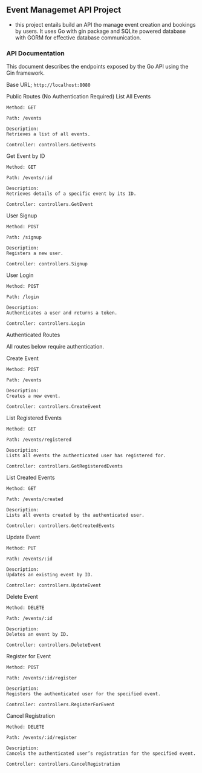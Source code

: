 ## Event Managemet API Project

- this project entails build an API tho manage event creation and bookings by users. It uses Go with gin package and SQLite powered database with GORM for effective database communication.



### API Documentation

This document describes the endpoints exposed by the Go API using the Gin framework.

Base URL; `http://localhost:8080`

Public Routes (No Authentication Required)
List All Events

    Method: GET

    Path: /events

    Description:
    Retrieves a list of all events.

    Controller: controllers.GetEvents

Get Event by ID

    Method: GET

    Path: /events/:id

    Description:
    Retrieves details of a specific event by its ID.

    Controller: controllers.GetEvent

User Signup

    Method: POST

    Path: /signup

    Description:
    Registers a new user.

    Controller: controllers.Signup

User Login

    Method: POST

    Path: /login

    Description:
    Authenticates a user and returns a token.

    Controller: controllers.Login

Authenticated Routes

All routes below require authentication.

Create Event

    Method: POST

    Path: /events

    Description:
    Creates a new event.

    Controller: controllers.CreateEvent

List Registered Events

    Method: GET

    Path: /events/registered

    Description:
    Lists all events the authenticated user has registered for.

    Controller: controllers.GetRegisteredEvents

List Created Events

    Method: GET

    Path: /events/created

    Description:
    Lists all events created by the authenticated user.

    Controller: controllers.GetCreatedEvents

Update Event

    Method: PUT

    Path: /events/:id

    Description:
    Updates an existing event by ID.

    Controller: controllers.UpdateEvent

Delete Event

    Method: DELETE

    Path: /events/:id

    Description:
    Deletes an event by ID.

    Controller: controllers.DeleteEvent

Register for Event

    Method: POST

    Path: /events/:id/register

    Description:
    Registers the authenticated user for the specified event.

    Controller: controllers.RegisterForEvent

Cancel Registration

    Method: DELETE

    Path: /events/:id/register

    Description:
    Cancels the authenticated user’s registration for the specified event.

    Controller: controllers.CancelRegistration

